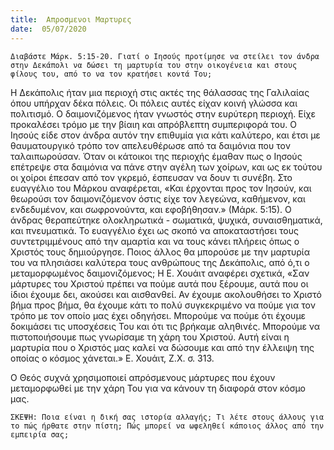 ```yaml
---
title:  Απροσμενοι Μαρτυρες
date:  05/07/2020
---
```


`Διαβάστε Μάρκ. 5:15-20. Γιατί ο Ιησούς προτίμησε να στείλει τον άνδρα στην Δεκάπολι να δώσει τη μαρτυρία του στην οικογένεια και στους φίλους του, από το να τον κρατήσει κοντά Του;`

Η Δεκάπολις ήταν μια περιοχή στις ακτές της θάλασσας της Γαλιλαίας όπου υπήρχαν δέκα πόλεις. Οι πόλεις αυτές είχαν κοινή γλώσσα και πολιτισμό. Ο δαιμονιζόμενος ήταν γνωστός στην ευρύτερη περιοχή. Είχε προκαλέσει τρόμο με την βίαιη και απρόβλεπτη συμπεριφορά του. Ο Ιησούς είδε στον άνδρα αυτόν την επιθυμία για κάτι καλύτερο, και έτσι με θαυματουργικό τρόπο τον απελευθέρωσε από τα δαιμόνια που τον ταλαιπωρούσαν. Όταν οι κάτοικοι της περιοχής έμαθαν πως ο Ιησούς επέτρεψε στα δαιμόνια να πάνε στην αγέλη των χοίρων, και ως εκ τούτου οι χοίροι έπεσαν από τον γκρεμό, έσπευσαν να δουν τι συνέβη. Στο ευαγγέλιο του Μάρκου αναφέρεται, «Και έρχονται προς τον Ιησούν, και θεωρούσι τον δαιμονιζόμενον όστις είχε τον λεγεώνα, καθήμενον, και ενδεδυμένον, και σωφρονούντα, και εφοβήθησαν.» (Μάρκ. 5:15). Ο άνδρας θεραπεύτηκε ολοκληρωτικά - σωματικά, ψυχικά, συναισθηματικά, και πνευματικά. Το ευαγγέλιο έχει ως σκοπό να αποκαταστήσει τους συντετριμμένους από την αμαρτία και να τους κάνει πλήρεις όπως ο Χριστός τους δημιούργησε. Ποιος άλλος θα μπορούσε με την μαρτυρία του να πλησιάσει καλύτερα τους ανθρώπους της Δεκάπολις, από ό,τι ο μεταμορφωμένος δαιμονιζόμενος; Η Ε. Χουάιτ αναφέρει σχετικά, «Σαν μάρτυρες του Χριστού πρέπει να πούμε αυτά που ξέρουμε, αυτά που οι ίδιοι έχουμε δει, ακούσει και αισθανθεί. Αν έχουμε ακολουθήσει το Χριστό βήμα προς βήμα, θα έχουμε κάτι το πολύ συγκεκριμένο να πούμε για τον τρόπο με τον οποίο μας έχει οδηγήσει. Μπορούμε να πούμε ότι έχουμε δοκιμάσει τις υποσχέσεις Του και ότι τις βρήκαμε αληθινές. Μπορούμε να πιστοποιήσουμε πως γνωρίσαμε τη χάρη του Χριστού. Αυτή είναι η μαρτυρία που ο Χριστός μας καλεί να δώσουμε και από την έλλειψη της οποίας ο κόσμος χάνεται.» Ε. Χουάιτ, Ζ.Χ. σ. 313.

Ο Θεός συχνά χρησιμοποιεί απρόσμενους μάρτυρες που έχουν μεταμορφωθεί με την χάρη Του για να κάνουν τη διαφορά στον κόσμο μας.

`ΣΚΕΨΗ: Ποια είναι η δική σας ιστορία αλλαγής; Τι λέτε στους άλλους για το πώς ήρθατε στην πίστη; Πώς μπορεί να ωφεληθεί κάποιος άλλος από την εμπειρία σας;`